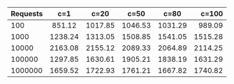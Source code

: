 |Requests | c=1  | c=20 | c=50  | c=80 | c=100|
| ------ | :---: | :---: | :---: | :---: | ----: |
|100|851.12|1017.85|1046.53|1031.29|989.09|
|1000|1238.24|1313.05|1508.85|1541.05|1515.28|
|10000|2163.08|2155.12|2089.33|2064.89|2114.25|
|100000|1297.85|1630.61|1905.21|1838.19|1631.29|
|1000000|1659.52|1722.93|1761.21|1667.82|1740.82|
